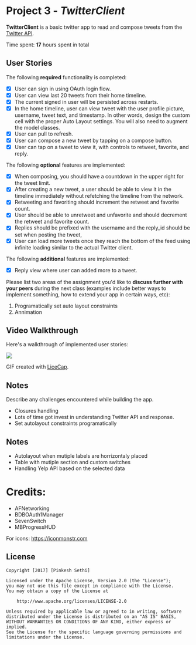 # Project 3 - *TwitterClient*

**TwitterClient** is a basic twitter app to read and compose tweets from the [Twitter API](https://apps.twitter.com/).

Time spent: **17** hours spent in total

## User Stories

The following **required** functionality is completed:

- [X] User can sign in using OAuth login flow.
- [X] User can view last 20 tweets from their home timeline.
- [X] The current signed in user will be persisted across restarts.
- [X] In the home timeline, user can view tweet with the user profile picture, username, tweet text, and timestamp.  In other words, design the custom cell with the proper Auto Layout settings.  You will also need to augment the model classes.
- [X] User can pull to refresh.
- [X] User can compose a new tweet by tapping on a compose button.
- [X] User can tap on a tweet to view it, with controls to retweet, favorite, and reply.

The following **optional** features are implemented:

- [X] When composing, you should have a countdown in the upper right for the tweet limit.
- [X] After creating a new tweet, a user should be able to view it in the timeline immediately without refetching the timeline from the network.
- [X] Retweeting and favoriting should increment the retweet and favorite count.
- [X] User should be able to unretweet and unfavorite and should decrement the retweet and favorite count.
- [X] Replies should be prefixed with the username and the reply_id should be set when posting the tweet,
- [X] User can load more tweets once they reach the bottom of the feed using infinite loading similar to the actual Twitter client.

The following **additional** features are implemented:

- [X] Reply view where user can added more to a tweet.

Please list two areas of the assignment you'd like to **discuss further with your peers** during the next class (examples include better ways to implement something, how to extend your app in certain ways, etc):

1. Programatically set auto layout constraints
2. Annimation

## Video Walkthrough

Here's a walkthrough of implemented user stories:

![](gif/TwitterClientDemo.gif)

GIF created with [LiceCap](http://www.cockos.com/licecap/).

## Notes

Describe any challenges encountered while building the app.
- Closures handling
- Lots of time got invest in understanding Twitter API and response.
- Set autolayout constraints programatically
## Notes
- Autolayout when mutiple labels are horrizontaly placed
- Table with mutiple section and custom switches
- Handling Yelp API based on the selected data

# Credits: 
- AFNetworking
- BDBOAuth1Manager
- SevenSwitch
- MBProgressHUD

For icons: https://iconmonstr.com
## License

    Copyright [2017] [Pinkesh Sethi]

    Licensed under the Apache License, Version 2.0 (the "License");
    you may not use this file except in compliance with the License.
    You may obtain a copy of the License at

        http://www.apache.org/licenses/LICENSE-2.0

    Unless required by applicable law or agreed to in writing, software
    distributed under the License is distributed on an "AS IS" BASIS,
    WITHOUT WARRANTIES OR CONDITIONS OF ANY KIND, either express or implied.
    See the License for the specific language governing permissions and
    limitations under the License.
